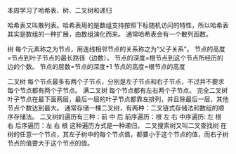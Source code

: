 本周学习了哈希表、树、二叉树和递归

哈希表又叫散列表。哈希表用的是数组支持按照下标随机访问的特性，所以哈希表其实是数组的一种扩展，由数组演化而来。
通常哈希表会有一个散列函数。

树
每个元素称之为节点，用连线相邻节点的关系称之为“父子关系”。
节点的高度=节点到叶子节点的最长路径（边数）。
节点的深度=根节点到这个节点所经历的边的个数。
节点的层数=节点的深度+1
节点的高度=根节点的高度

二叉树
每个节点最多有两个子节点，分别是左子节点和右子节点，不过并不要求每个节点都有两个子节点。
满二叉树
每个节点都有左右两个子节点。
完全二叉树
叶子节点在最下面两层，最后一层的叶子节点都靠左排列，并且除最后一层，其他节点个数达到最大。
通常存储一棵二叉树，有两种：二叉链式存储法和数组的顺序存储法。
二叉树的遍历有三种：前 中 后
前序遍历：根 左 右
中序遍历: 左 根 右
后序遍历：左 右 根
这种遍历方式是一种递归。
二叉搜索树又叫二叉查找树
在树的任意一个节点，其左子树中的每个节点值，都要小于这个节点的值，而右子树节点的值要大于这个节点的值。
